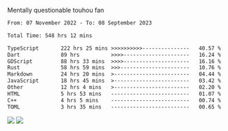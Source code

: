 Mentally questionable touhou fan



<!--START_SECTION:waka-->

```txt
From: 07 November 2022 - To: 08 September 2023

Total Time: 548 hrs 12 mins

TypeScript       222 hrs 25 mins >>>>>>>>>>---------------   40.57 %
Dart             89 hrs          >>>>---------------------   16.24 %
GDScript         88 hrs 33 mins  >>>>---------------------   16.16 %
Rust             58 hrs 59 mins  >>>----------------------   10.76 %
Markdown         24 hrs 20 mins  >------------------------   04.44 %
JavaScript       18 hrs 45 mins  >------------------------   03.42 %
Other            12 hrs 4 mins   >------------------------   02.20 %
HTML             5 hrs 53 mins   -------------------------   01.07 %
C++              4 hrs 5 mins    -------------------------   00.74 %
TOML             3 hrs 35 mins   -------------------------   00.65 %
```

<!--END_SECTION:waka-->

![](https://posei.me/horse_going_hard.gif)
![](https://posei.me/horse_going_hard.gif)

